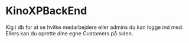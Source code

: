# KinoXPBackEnd


Kig i db for at se hvilke medarbejdere eller admins du kan logge ind med. 
Ellers kan du oprette dine egne Customers på siden.
